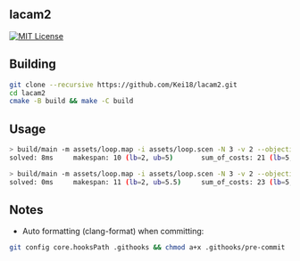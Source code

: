 lacam2
---
[![MIT License](http://img.shields.io/badge/license-MIT-blue.svg?style=flat)](LICENSE)

## Building

```sh
git clone --recursive https://github.com/Kei18/lacam2.git
cd lacam2
cmake -B build && make -C build
```

## Usage

```sh
> build/main -m assets/loop.map -i assets/loop.scen -N 3 -v 2 --objective 1
solved: 8ms     makespan: 10 (lb=2, ub=5)       sum_of_costs: 21 (lb=5, ub=4.2) sum_of_loss: 21 (lb=5, ub=4.2)

> build/main -m assets/loop.map -i assets/loop.scen -N 3 -v 2 --objective 2
solved: 0ms     makespan: 11 (lb=2, ub=5.5)     sum_of_costs: 23 (lb=5, ub=4.6) sum_of_loss: 19 (lb=5, ub=3.8)
```

## Notes

- Auto formatting (clang-format) when committing:

```sh
git config core.hooksPath .githooks && chmod a+x .githooks/pre-commit
```
